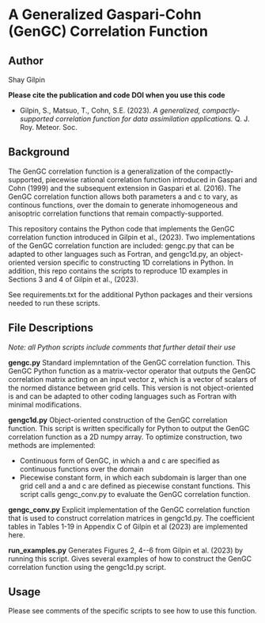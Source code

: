 # A Generalized Gaspari-Cohn (GenGC) Correlation Function

## Author
Shay Gilpin

**Please cite the publication and code DOI when you use this code**
- Gilpin, S., Matsuo, T., Cohn, S.E. (2023). _A generalized, compactly-supported correlation function for data assimilation applications._ Q. J. Roy. Meteor. Soc.


## Background
The GenGC correlation function is a generalization of the compactly-supported, piecewise rational correlation function introduced in Gaspari and Cohn (1999) and the subsequent extension in Gaspari et al. (2016). The GenGC correlation function allows both parameters a and c to vary, as continous functions, over the domain to generate inhomogeneous and anisoptric correlation functions that remain compactly-supported.

This repository contains the Python code that implements the GenGC correlation function introduced in Gilpin et al., (2023). Two implementations of the GenGC correlation function are included: gengc.py that can be adapted to other languages such as Fortran, and gengc1d.py, an object-oriented version specific to constructing 1D correlations in Python. In addition, this repo contains the scripts to reproduce 1D examples in Sections 3 and 4 of Gilpin et al., (2023).

See requirements.txt for the additional Python packages and their versions needed to run these scripts.


## File Descriptions
_Note: all Python scripts include comments that further detail their use_

**gengc.py**
Standard implemntation of the GenGC correlation function. This GenGC Python function as a matrix-vector operator that outputs the GenGC correlation matrix acting on an input vector z, which is a vector of scalars of the normed distance between grid cells. This version is not object-oriented is and can be adapted to other coding languages such as Fortran with minimal modifications.

**gengc1d.py**
Object-oriented construction of the GenGC correlation function. This script is written specifically for Python to output the GenGC correlation function as a 2D numpy array. To optimize construction, two methods are implemented:
- Continuous form of GenGC, in which a and c are specified as continuous functions over the domain
- Piecewise constant form, in which each subdomain is larger than one grid cell and a and c are defined as piecewise constant functions.
This script calls gengc_conv.py to evaluate the GenGC correlation function.

**gengc_conv.py**
Explicit implementation of the GenGC correlation function that is used to construct correlation matrices in gengc1d.py. The coefficient tables in Tables 1-19 in Appendix C of Gilpin et al (2023) are implemented here.

**run_examples.py**
Generates Figures 2, 4--6 from Gilpin et al. (2023) by running this script. Gives several examples of how to construct the GenGC correlation function using the gengc1d.py script.


## Usage
Please see comments of the specific scripts to see how to use this function.
